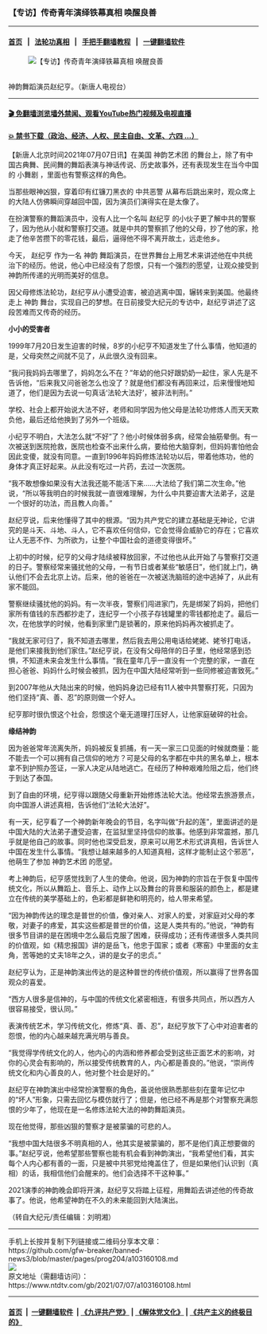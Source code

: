 ### 【专访】传奇青年演绎铁幕真相 唤醒良善
------------------------

#### [首页](https://github.com/gfw-breaker/banned-news3/blob/master/README.md) &nbsp;&nbsp;|&nbsp;&nbsp; [法轮功真相](https://github.com/begood0513/basic/blob/master/README.md)  &nbsp;&nbsp;|&nbsp;&nbsp; [手把手翻墙教程](https://github.com/gfw-breaker/guides/wiki)  &nbsp;&nbsp;|&nbsp;&nbsp; [一键翻墙软件](https://github.com/gfw-breaker/nogfw/blob/master/README.md)  



<div><div class="featured_image">
 <figure>
  <img alt="【专访】传奇青年演绎铁幕真相 唤醒良善" src="https://i.ntdtv.com/assets/uploads/2021/07/id13073155-Zhao-JiHeng1-800x450.jpg"/>
 </figure><br/>
 <span class="caption">
  神韵舞蹈演员赵纪亨。（新唐人电视台）
 </span>
</div>
</div><hr/>

#### [ 🎬  免翻墙浏览墙外禁闻、观看YouTube热门视频及电视直播](https://github.com/gfw-breaker/HelloWorld)

#### [ 💥  禁书下载（政治、经济、人权、民主自由、文革、六四 ...）](https://github.com/gfw-breaker/books/blob/master/README.md)

<div><div class="post_content" itemprop="articleBody">
 <p>
  【新唐人北京时间2021年07月07日讯】在美国
  <ok href="https://www.ntdtv.com/gb/神韵艺术团.htm">
   神韵艺术团
  </ok>
  的舞台上，除了有中国古典舞、民间舞的舞蹈表演与神话传说、历史故事外，还有表现发生在当今中国的
  <ok href="https://www.ntdtv.com/gb/小舞剧.htm">
   小舞剧
  </ok>
  ，里面也有警察这样的角色。
 </p>
 <p>
  当那些眼神凶狠，穿着印有红镰刀黑衣的
  <ok href="https://www.ntdtv.com/gb/中共恶警.htm">
   中共恶警
  </ok>
  从幕布后跳出来时，观众席上的大陆人仿佛瞬间穿越回中国，因为演员们演得实在是太像了。
 </p>
 <p>
  在扮演警察的舞蹈演员中，没有人比一个名叫
  <ok href="https://www.ntdtv.com/gb/赵纪亨.htm">
   赵纪亨
  </ok>
  的小伙子更了解中共的警察了，因为他从小就和警察打交道。就是中共的警察抓了他的父母，抄了他的家，抢走了他辛苦攒下的零花钱，最后，逼得他不得不离开故土，远走他乡。
 </p>
 <p>
  今天，
  <ok href="https://www.ntdtv.com/gb/赵纪亨.htm">
   赵纪亨
  </ok>
  作为一名
  <ok href="https://www.ntdtv.com/gb/神韵.htm">
   神韵
  </ok>
  舞蹈演员，在世界舞台上用艺术来讲述他在中共统治下的经历。他说，他心中已经没有了怨恨，只有一个强烈的愿望，让观众接受到神韵所传递的光明而美好的信息。
 </p>
 <p>
  因父母修炼法轮功，赵纪亨从小遭受迫害，被迫逃离中国，辗转来到美国。他最终走上
  <ok href="https://www.ntdtv.com/gb/神韵.htm">
   神韵
  </ok>
  舞台，实现自己的梦想。在日前接受大纪元的专访中，赵纪亨讲述了这段苦难而又传奇的经历。
 </p>
 <p>
  <strong>
   小小的受害者
  </strong>
 </p>
 <p>
  1999年7月20日发生迫害的时候，8岁的小纪亨不知道发生了什么事情，他知道的是，父母突然之间就不见了，从此很久没有回来。
 </p>
 <p>
  “我问我妈妈去哪里了，妈妈怎么不在？”年幼的他只好跟奶奶一起住，家人先是不告诉他，“后来我又问爸爸怎么也没了？就是他们都没有再回来过，后来慢慢地知道了，他们是因为去说一句真话‘法轮大法好’，被非法判刑。”
 </p>
 <p>
  学校、社会上都开始说大法不好，老师和同学因为他父母是法轮功修炼人而天天欺负他，最后还给他换到了另外一个班级。
 </p>
 <p>
  小纪亨不明白，大法怎么就“不好”了？他小时候体弱多病，经常会抽筋晕倒。有一次被送到医院抢救，医院也检查不出来什么病，要给他大脑穿刺，但妈妈害怕他会因此变傻，就没有同意。一直到1996年妈妈修炼法轮功以后，带着他炼功，他的身体才真正好起来。从此没有吃过一片药，去过一次医院。
 </p>
 <p>
  “我不敢想像如果没有大法我还能不能活下来……大法给了我们第二次生命。”他说，“所以等我明白的时候我就一直很难理解，为什么中共要迫害大法弟子，这是一个很好的功法，而且教人向善。”
 </p>
 <p>
  赵纪亨说，后来他懂得了其中的根源。“因为共产党它的建立基础是无神论，它讲究的是斗天、斗地、斗人，它不喜欢任何信仰，它会觉得会威胁它的存在；它喜欢让人无恶不作、为所欲为，让整个中国社会的道德变得很坏。”
 </p>
 <p>
  上初中的时候，纪亨的父母才陆续被释放回家，不过他也从此开始了与警察打交道的日子。警察经常来骚扰他的父母，一有节日或者某些“敏感日”，他们就上门，确认他们不会去北京上访。后来，他的爸爸在一次被送洗脑班的途中逃掉了，从此有家不能回。
 </p>
 <p>
  警察继续骚扰他的妈妈。有一次半夜，警察们闯进家门，先是绑架了妈妈，把他们家所有值钱的东西都抄走了，连纪亨一个小孩子存钱罐里的零钱都抢走了。最后一次，在他放学的时候，他看到家里门是锁著的，原来他妈妈再次被抓走了。
 </p>
 <p>
  “我就无家可归了，我不知道去哪里，然后我去用公用电话给姥姥、姥爷打电话，是他们来接我到他们家住。”赵纪亨说，在没有父母陪伴的日子里，他经常感到恐惧，不知道未来会发生什么事情。“我在童年几乎一直没有一个完整的家，一直在担心爸爸、妈妈什么时候会被抓，因为在中国大陆经常听到一些同修被迫害致死。”
 </p>
 <p>
  到2007年他从大陆出来的时候，他妈妈身边已经有11人被中共警察打死，只因为他们坚持“真、善、忍”的原则做一个好人。
 </p>
 <p>
  纪亨那时很仇恨这个社会，怨恨这个毫无道理打压好人，让他家庭破碎的社会。
 </p>
 <p>
  <strong>
   缘结神韵
  </strong>
 </p>
 <p>
  因为爸爸常年流离失所，妈妈被反复抓捕，有一天一家三口见面的时候就商量：能不能去一个可以拥有自己信仰的地方？可是父母的名字都在中共的黑名单上，根本拿不到护照办签证，一家人决定从陆地逃亡。在经历了种种艰难险阻之后，他们终于到达了泰国。
 </p>
 <p>
  到了自由的环境，纪亨得以跟随父母重新开始修炼法轮大法。他经常去旅游景点，向中国游人讲述真相，告诉他们“法轮大法好”。
 </p>
 <p>
  有一天，纪亨看了一个神韵新年晚会的节目，名字叫做“升起的莲”，里面讲述的是中国大陆的大法弟子遭受迫害，在监狱里坚持信仰的故事。他感到非常震撼，那几乎就是他自己的故事。同时他也深受启发，原来可以用艺术形式讲真相，告诉世人中国在发生什么事情。“我想让越来越多的人知道真相，这样才能制止这个邪恶”，他萌生了参加
  <ok href="https://www.ntdtv.com/gb/神韵艺术团.htm">
   神韵艺术团
  </ok>
  的愿望。
 </p>
 <p>
  考上神韵后，纪亨感觉找到了人生的使命。他说，因为神韵的宗旨在于恢复中国传统文化，所以从舞蹈上、音乐上、动作上以及舞台的背景和服装的颜色上，都是建立在传统的美学基础上的，色彩都是鲜艳和明亮的，给人带来希望。
 </p>
 <p>
  “因为神韵传达的理念是普世的价值，像对亲人、对家人的爱，对家庭对父母的孝敬，对妻子的疼爱，其实这些都是普世的价值，这是人类共有的。”他说，“神韵有很多节目讲的是在困境中怎么最后克服了困难，获得成功；还有传递很多人类共同的价值观，如《精忠报国》讲的是岳飞，他忠于国家；或者《寒窑》中里面的女主角，苦等她的丈夫18年之久，讲的是女子的忠贞。”
 </p>
 <p>
  赵纪亨认为，正是神韵演出传达的是这种普世的传统价值观，所以赢得了世界各国观众的喜爱。
 </p>
 <p>
  “西方人很多是信神的，与中国的传统文化紧密相连，有很多共同点，所以西方人很容易接受，很认同。”
 </p>
 <p>
  表演传统艺术，学习传统文化，修炼“真、善、忍”，赵纪亨放下了心中对迫害者的怨恨，他的内心越来越充满光明与善良。
 </p>
 <p>
  “我觉得学传统文化的人，他内心的内涵和修养都会受到这些正面艺术的影响，对你的心灵会有影响的，所以接受传统教育的人，内心都是善良的。”他说，“崇尚传统文化和内心善良的人，他对整个社会是好的。”
 </p>
 <p>
  赵纪亨在神韵演出中经常扮演警察的角色，虽说他很熟悉那些刻在童年记忆中的“坏人”形象，只需去回忆与模仿就行了；但是，他已经不再是那个对警察充满怨恨的少年了，他现在是一名修炼法轮大法的神韵舞蹈演员。
 </p>
 <p>
  现在他觉得，那些凶狠的警察才是被蒙骗的可悲的人。
 </p>
 <p>
  “我想中国大陆很多不明真相的人，他其实是被蒙骗的，那不是他们真正想要做的事。”赵纪亨说，他希望那些警察也能有机会看到神韵演出，“我希望他们看，其实每个人内心都有善的一面，只是被中共邪党给掩盖住了，但是如果他们认识到（真相）的话，我相信他们会醒来的。他们会选择不干这种事。”
 </p>
 <p>
  2021演季的神韵晚会即将开演，赵纪亨又将踏上征程，用舞蹈去讲述他的传奇故事了。他说，他希望神韵在不久的未来能回到大陆演出。
 </p>
 <p>
  （转自大纪元/责任编辑：刘明湘）
 </p>
 <div class="single_ad">
 </div>
</div>
</div>
<hr/>
手机上长按并复制下列链接或二维码分享本文章：<br/>
https://github.com/gfw-breaker/banned-news3/blob/master/pages/prog204/a103160108.md <br/>
<a href='https://github.com/gfw-breaker/banned-news3/blob/master/pages/prog204/a103160108.md'><img src='https://github.com/gfw-breaker/banned-news3/blob/master/pages/prog204/a103160108.md.png'/></a> <br/>
原文地址（需翻墙访问）：https://www.ntdtv.com/gb/2021/07/07/a103160108.html


------------------------
#### [首页](https://github.com/gfw-breaker/banned-news3/blob/master/README.md) &nbsp;|&nbsp; [一键翻墙软件](https://github.com/gfw-breaker/nogfw/blob/master/README.md) &nbsp;| [《九评共产党》](https://github.com/gfw-breaker/9ping.md/blob/master/README.md#九评之一评共产党是什么) | [《解体党文化》](https://github.com/gfw-breaker/jtdwh.md/blob/master/README.md) | [《共产主义的终极目的》](https://github.com/gfw-breaker/gczydzjmd.md/blob/master/README.md)


<img src='http://gfw-breaker.win/banned-news3/pages/prog204/a103160108.md' width='0px' height='0px'/>